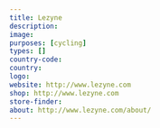 ```yaml
---
title: Lezyne
description:
image:
purposes: [cycling]
types: []
country-code:
country:
logo:
website: http://www.lezyne.com
shop: http://www.lezyne.com
store-finder:
about: http://www.lezyne.com/about/
---
```

